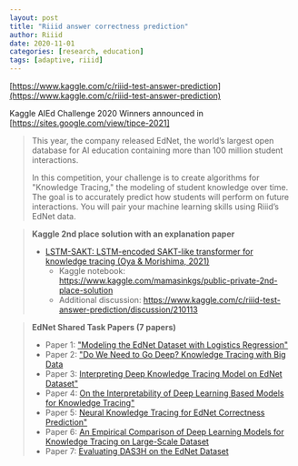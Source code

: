```yaml
---
layout: post
title: "Riiid answer correctness prediction"
author: Riiid
date: 2020-11-01
categories: [research, education]
tags: [adaptive, riiid]
---
```


[https://www.kaggle.com/c/riiid-test-answer-prediction](https://www.kaggle.com/c/riiid-test-answer-prediction)

Kaggle AIEd Challenge 2020 Winners announced in [https://sites.google.com/view/tipce-2021]

> This year, the company released EdNet, the world’s largest open database for AI education containing more than 100 million student interactions.
>
> In this competition, your challenge is to create algorithms for "Knowledge Tracing," the modeling of student knowledge over time. The goal is to accurately predict how students will perform on future interactions. You will pair your machine learning skills using Riiid’s EdNet data.

> **Kaggle 2nd place solution with an explanation paper**
> - [LSTM-SAKT: LSTM-encoded SAKT-like transformer for knowledge tracing (Oya & Morishima, 2021)](https://arxiv.org/pdf/2102.00845.pdf)
>   - Kaggle notebook: https://www.kaggle.com/mamasinkgs/public-private-2nd-place-solution 
>   - Additional discussion: https://www.kaggle.com/c/riiid-test-answer-prediction/discussion/210113 

> **EdNet Shared Task Papers (7 papers)**
>
> * Paper 1: ["Modeling the EdNet Dataset with Logistics Regression"](https://drive.google.com/file/d/1kJ171FUZPOC35Ir6b2nLnbGLNRycZr28/view?usp=sharing)
> * Paper 2: ["Do We Need to Go Deep? Knowledge Tracing with Big Data](https://drive.google.com/file/d/1gWnBjVZs1zNph-STBd8xdDY4rjB8wLDc/view?usp=sharing)
> * Paper 3: [Interpreting Deep Knowledge Tracing Model on EdNet Dataset"](https://drive.google.com/file/d/1mWr0sI7JlzoHVXtiX0kVFIn-NKDsFPdX/view?usp=sharing)
> * Paper 4: [On the Interpretability of Deep Learning Based Models for Knowledge Tracing"](https://drive.google.com/file/d/1OzuQ3weNAixOBYVNyLeRK4Q3UqADWmXN/view?usp=sharing)
> * Paper 5: [Neural Knowledge Tracing for EdNet Correctness Prediction"](https://drive.google.com/file/d/1XEDbq1z7eAkgt3au6bCmtXPzsyeLoDtc/view?usp=sharing)
> * Paper 6: [An Empirical Comparison of Deep Learning Models for Knowledge Tracing on Large-Scale Dataset](https://drive.google.com/file/d/1tHmK4eVW8FpKz9f3T0tKKATepL-eJ75n/view?usp=sharing)
> * Paper 7: [Evaluating DAS3H on the EdNet Dataset](https://drive.google.com/file/d/1qm1Be6LR8zzOnrR_pMkBsVCluHpK5x_6/view?usp=sharing)
